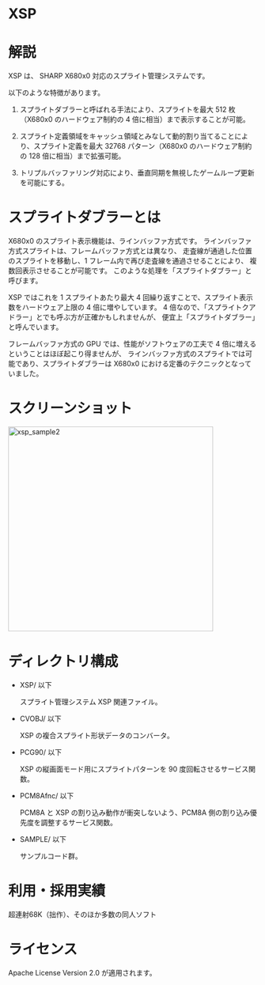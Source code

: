 # XSP


# 解説

XSP は、
SHARP X680x0 対応のスプライト管理システムです。


以下のような特徴があります。

1) スプライトダブラーと呼ばれる手法により、スプライトを最大 512 枚（X680x0 のハードウェア制約の 4 倍に相当）まで表示することが可能。

2) スプライト定義領域をキャッシュ領域とみなして動的割り当てることにより、スプライト定義を最大 32768 パターン（X680x0 のハードウェア制約の 128 倍に相当）まで拡張可能。

3) トリプルバッファリング対応により、垂直同期を無視したゲームループ更新を可能にする。


# スプライトダブラーとは

X680x0 のスプライト表示機能は、ラインバッファ方式です。
ラインバッファ方式スプライトは、フレームバッファ方式とは異なり、
走査線が通過した位置のスプライトを移動し、1 フレーム内で再び走査線を通過させることにより、
複数回表示させることが可能です。
このような処理を「スプライトダブラー」と呼びます。

XSP ではこれを 1 スプライトあたり最大 4 回繰り返すことで、スプライト表示数をハードウェア上限の 4 倍に増やしています。
4 倍なので、「スプライトクアドラー」とでも呼ぶ方が正確かもしれませんが、
便宜上「スプライトダブラー」と呼んでいます。

フレームバッファ方式の GPU では、性能がソフトウェアの工夫で 4 倍に増えるということはほぼ起こり得ませんが、
ラインバッファ方式のスプライトでは可能であり、スプライトダブラーは X680x0 における定番のテクニックとなっていました。



# スクリーンショット
<img width="414" alt="xsp_sample2" src="https://user-images.githubusercontent.com/11882108/106440012-b0096600-64bb-11eb-9bdb-03f33fbd40bf.png">


# ディレクトリ構成

- XSP/ 以下

	スプライト管理システム XSP 関連ファイル。

- CVOBJ/ 以下

	XSP の複合スプライト形状データのコンバータ。

- PCG90/ 以下

	XSP の縦画面モード用にスプライトパターンを 90 度回転させるサービス関数。

- PCM8Afnc/ 以下

	PCM8A と XSP の割り込み動作が衝突しないよう、PCM8A 側の割り込み優先度を調整するサービス関数。

- SAMPLE/ 以下

	サンプルコード群。


# 利用・採用実績

超連射68K（拙作）、そのほか多数の同人ソフト



# ライセンス

Apache License Version 2.0 が適用されます。

